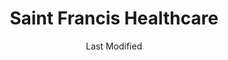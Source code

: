 ---
layout: location-page
date: Last Modified
description: "Local COVID-19 testing is available at Saint Francis Healthcare in Wilmington, Delaware, USA."
permalink: "locations/delaware/wilmington/saint-francis-healthcare/"
tags:
  - locations
  - delaware
title: Saint Francis Healthcare
uniqueName: saint-francis-healthcare
state: Delaware
stateAbbr: DE
hood: "Wilmington"
address: "701 N Clayton St"
city: "Wilmington"
zip: "19805"
zipsNearby: "08803 08825 08848 19701 19934 19936 19703 19938 19706 19901 19902 19903 19904 19905 19906 19943 19946 19952 19953 19707 19954 19955 19708 19960 19961 19962 19709 19963 19710 19702 19711 19712 19713 19714 19715 19716 19717 19718 19725 19726 19720 19721 19730 19731 19732 19733 19977 19734 19979 19735 19801 19802 19803 19804 19805 19806 19807 19808 19809 19810 19850 19880 19884 19885 19886 19890 19891 19892 19893 19894 19895 19896 19897 19898 19899 19980 19736 19964 08201 08205 08501 08001 08004 08402 08403 08202 08007 08009 08010 08011 08012 08505 08014 08302 08015 08310 08016 08101 08102 08103 08104 08105 08106 08107 08108 08109 08110 08210 08018 08311 08019 08002 08003 08034 08020 08312 08021 08213 08022 08511 08514 08515 08023 08313 08314 08214 08315 08316 08317 08215 08318 08217 08319 08025 08320 08518 08321 08322 08026 08027 08028 08029 08030 08218 08219 08323 08032 08033 08035 08036 08037 08038 08039 08324 08525 08041 08042 08043 08759 08530 08326 08045 08220 08327 08221 08048 08049 08328 08051 08052 08053 08223 08329 08330 08055 08056 08332 08340 08341 08342 08343 08057 08059 08060 08054 08061 08062 08063 08533 08344 08224 08064 08345 08346 08347 08225 08226 08230 08231 08065 08066 08067 08068 08534 08069 08070 08071 08232 08234 08240 08348 08349 08241 08072 08073 08350 08074 08551 08242 08075 08076 08077 08554 08556 08352 08078 08079 08243 08557 08080 08353 08081 08083 08244 08245 08031 08099 08246 08559 08084 08248 08085 08086 08560 08601 08602 08603 08604 08605 08606 08607 08608 08609 08610 08611 08618 08619 08620 08625 08628 08629 08638 08640 08641 08645 08646 08647 08648 08650 08666 08690 08691 08695 08250 08251 08088 08360 08361 08362 08089 08090 08091 08093 08252 08094 08046 08561 08095 08270 08096 08097 08098 08562 19501 17302 17501 18011 18101 18102 18103 18104 18105 18106 18109 18195 19503 17503 19504 17504 19505 19506 17505 19508 19510 17506 19511 17507 19512 18031 17309 17508 19516 18034 17509 17512 17516 18036 17016 17083 17312 17313 17314 17517 19518 17518 18039 19519 17519 18041 17520 17317 18046 17521 19520 18049 18098 18099 17522 17549 17321 17322 19522 18051 17527 19523 19525 17528 17529 18054 19526 18055 18056 17532 17533 17534 17535 17536 17039 19530 17537 17573 17601 17602 17603 17604 17605 17606 17607 17608 17611 17622 17699 17538 19533 19534 17540 19535 18060 17543 19536 18062 17545 17547 19538 17550 19539 17551 19540 19541 19542 19543 19544 17064 17552 17554 17067 17555 19545 17349 17557 17073 17352 17560 18068 19547 18069 18070 17562 17563 17564 17565 18074 19548 17566 17355 19601 19602 19603 19604 19605 19606 19607 19608 19609 19610 19611 19612 17567 18073 18076 17356 17568 19550 17569 17085 17570 17087 19551 17572 17088 19554 19555 17361 17575 17576 18081 17578 17363 17579 18084 17580 19560 17581 19562 18087 19564 17582 19565 17583 17584 17366 17585 19567 17368 18092 19001 19002 19420 19003 19310 19311 19004 18910 19020 19021 19312 19421 18911 19422 19424 19316 19007 19008 19009 19010 18912 18913 19423 19317 18914 19012 19013 19014 19015 19016 19022 19017 19425 19319 19018 19320 19330 19426 19473 18915 19331 19339 19340 19428 19429 19397 19398 19399 19430 18916 19023 19432 19333 19335 19372 18901 18902 18933 19026 18917 18918 19028 19027 18920 19029 19341 19353 19030 18921 19031 19032 19033 18922 19025 19034 19048 19049 18923 19435 18925 18926 19035 19342 19343 19036 19038 19039 19437 19438 19441 19040 19440 19041 18927 18928 19043 19098 19344 19044 19006 19345 18929 19046 19346 19347 19348 19442 18930 19443 19444 18931 19350 19047 19053 19446 19050 19450 19052 19054 19055 19056 19057 19058 19351 19352 18932 19354 19451 19355 19060 19061 18934 19037 19063 19064 19065 19086 19091 19357 19066 18935 19358 18936 19067 19070 19072 18938 19360 18940 19073 19401 19403 19404 19405 19406 19407 19408 19409 19415 19436 19454 19455 19477 19074 19362 19456 19075 18942 19363 19301 19457 19365 18943 18944 19019 19092 19093 19099 19101 19102 19103 19104 19105 19106 19107 19108 19109 19110 19111 19112 19113 19114 19115 19116 19118 19119 19120 19121 19122 19123 19124 19125 19126 19127 19128 19129 19130 19131 19132 19133 19134 19135 19136 19137 19138 19139 19140 19141 19142 19143 19144 19145 19146 19147 19148 19149 19150 19151 19152 19153 19154 19155 19160 19161 19162 19170 19171 19172 19173 19175 19176 19177 19178 19179 19181 19182 19183 19184 19185 19187 19188 19190 19191 19192 19193 19194 19195 19196 19197 19244 19255 19453 19460 18946 18947 18949 19462 19366 18950 19367 19464 19465 19076 18951 18953 18955 19078 19468 18956 19369 19470 18957 18958 19472 18960 19079 18962 19474 18963 18924 18964 18954 18966 18968 19475 19478 19371 19081 18969 19373 19374 18970 18971 19375 18972 19082 19083 19480 19481 19482 19484 19485 19493 19494 19495 19496 19085 19376 18974 18991 18976 18977 19080 19087 19088 19089 19380 19381 19382 19383 19388 19318 19390 19486 19395 19090 19094 19490 18979 18980 19095 19096 19492 18981 21001 21005 21010 21009 21013 21092 21219 21220 21221 21222 21234 21236 21237 21607 21014 21015 21017 21018 21610 21913 21617 21914 21027 21915 21620 21690 21916 21623 21656 21028 21030 21031 21065 21917 21918 21628 21034 21629 21919 21040 21920 21921 21922 21047 21050 21051 21052 21635 21930 21057 21636 21639 21078 21640 21641 21082 21644 21084 21085 21645 21087 21649 21650 21651 21111 21901 21120 21128 21130 21902 21903 21131 21904 21132 21657 21658 21139 21660 21911 21661 21667 21154 21668 21670 21156 21912 21160 21161 21162 21678 19488 19489 19640 19887 19889 21261 18175 19483 19487 21681 21682 21683 21684 21685 21686 21687 21688" 
mapUrl: "http://maps.apple.com/?q=Saint+Francis+Healthcare&address=701+N+Clayton+St,Wilmington,Delaware,19805"
locationType: Drive-thru
phone: "866-408-1899"
website: "https://www.stfrancishealthcare.org/patients-visitors/patient-safety-quality/coronavirus-update/"
onlineBooking: undefined
closed: undefined
closedUpdate: May 25th, 2020
notes: "By appointment only. Requires doctor's referral. Requires phone screen."
days: Contact for hours of operation.
ctaMessage: Learn more
ctaUrl: "https://www.stfrancishealthcare.org/patients-visitors/patient-safety-quality/coronavirus-update/"
---